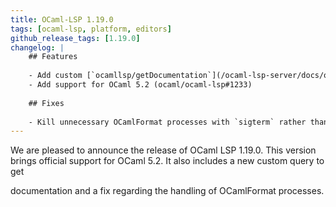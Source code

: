 ```yaml
---
title: OCaml-LSP 1.19.0
tags: [ocaml-lsp, platform, editors]
github_release_tags: [1.19.0]
changelog: |
    ## Features
    
    - Add custom [`ocamllsp/getDocumentation`](/ocaml-lsp-server/docs/ocamllsp/getDocumentation-spec.md) request (ocaml/ocaml-lsp#1336)
    - Add support for OCaml 5.2 (ocaml/ocaml-lsp#1233)
    
    ## Fixes
    
    - Kill unnecessary OCamlFormat processes with `sigterm` rather than `sigint` or `sigkill` (ocaml/ocaml-lsp#1343)
---
```


We are pleased to announce the release of OCaml LSP 1.19.0. This version brings
official support for OCaml 5.2. It also includes a new custom query to get

documentation and a fix regarding the handling of OCamlFormat processes.
